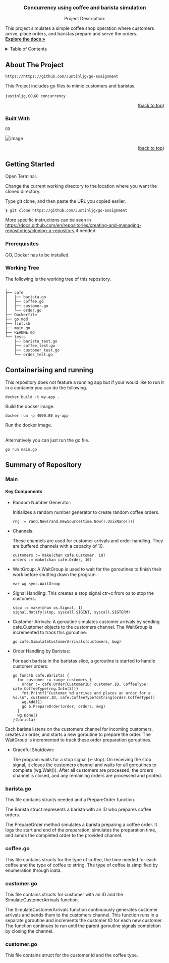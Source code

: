 <a name="readme-top"></a>
<h3 align="center">Concurrency using coffee and barista simulation</h3>

  <p align="center">
  Project Description:
  
  This project simulates a simple coffee shop operation where customers arrive, place orders, and baristas prepare and serve the orders. 
    <br />
    <a href="https://github.com/Justinljg/SupersetK8s/"><strong>Explore the docs »</strong></a>

</div>



<!-- TABLE OF CONTENTS -->
<details>
  <summary>Table of Contents</summary>
  <ol>
    <li>
      <a href="#about-the-project">About The Project</a>
      <ul>
        <li><a href="#built-with">Built With</a></li>
      </ul>
    </li>
    <li>
      <a href="#getting-started">Getting Started</a>
      <ul>
        <li><a href="#prerequisites">Prerequisites</a></li>
        <li><a href="#working-tree">Working Tree</a></li>
        <li><a href="#running-the-repository-&-testing">Running the repository & Testing</a></li>
      </ul>
    </li>
    <li>
      <a href="#summary-of-repository">Summary of Repository</a></li>
        <ul>
        <li><a href="#main">Main</a></li>
        <li><a href="#sqlc">SQLC</a></li>
        <li><a href="#routes">Routes</a></li>
        <li><a href="#handlers">Handlers</a></li>
      </ul>
  </ol>
</details>



<!-- ABOUT THE PROJECT -->
## About The Project

`https://https://github.com/Justinljg/go-assignment`

This Project includes go files to mimic customers and baristas.

`justinljg`, `GO`,`GO concurrency`

<p align="right">(<a href="#readme-top">back to top</a>)</p>



### Built With


`GO`


![image](https://github.com/user-attachments/assets/c2775a5d-dbfc-4b8b-8872-a99ffa11a9ce)


<p align="right">(<a href="#readme-top">back to top</a>)</p>



<!-- GETTING STARTED -->
## Getting Started

Open Terminal.

Change the current working directory to the location where you want the cloned directory.

Type git clone, and then paste the URL you copied earlier.

    $ git clone https://github.com/Justinljg/go-assignment

More specific instructions can be seen in https://docs.github.com/en/repositories/creating-and-managing-repositories/cloning-a-repository if needed.

### Prerequisites

GO, Docker has to be installed.

### Working Tree

The following is the working tree of this repository.

    .
    ├── cafe
    │   ├── barista.go
    │   ├── coffee.go
    │   ├── customer.go
    │   └── order.go
    ├── Dockerfile
    ├── go.mod
    ├── lint.sh
    ├── main.go
    ├── README.md
    └── tests
        ├── barista_test.go
        ├── coffee_test.go
        ├── customer_test.go
        └── order_test.go


<!-- USAGE EXAMPLES -->
## Containerising and running
This repository does not feature a running app but if your would like to run it in a container you can do the following. 

    docker build -t my-app .
Build the docker image.

    docker run -p 4000:80 my-app
Run the docker image.
<br></br>

Alternatively you can just run the go file.

    go run main.go
## Summary of Repository

### Main

<h4>Key Components</h4>

- Random Number Generator:

  Initializes a random number generator to create random coffee orders.
      
      rng := rand.New(rand.NewSource(time.Now().UnixNano()))
    
- Channels:

  These channels are used for customer arrivals and order handling. They are buffered channels with a capacity of 10.

      customers := make(chan cafe.Customer, 10)
      orders := make(chan cafe.Order, 10)

- WaitGroup:
  A WaitGroup is used to wait for the goroutines to finish their work before shutting down the program.

      var wg sync.WaitGroup

- Signal Handling:
  This creates a stop signal ctr+c from os to stop the customers.

      stop := make(chan os.Signal, 1)
      signal.Notify(stop, syscall.SIGINT, syscall.SIGTERM)

- Customer Arrivals:
  A goroutine simulates customer arrivals by sending cafe.Customer objects to the customers channel. The WaitGroup is incremented to track this goroutine.

      go cafe.SimulateCustomerArrivals(customers, &wg)

- Order Handling by Baristas:

  For each barista in the baristas slice, a goroutine is started to handle customer orders:

      go func(b cafe.Barista) {
        for customer := range customers {
          order := cafe.Order{CustomerID: customer.ID, CoffeeType: cafe.CoffeeType(rng.Intn(3))}
          fmt.Printf("Customer %d arrives and places an order for a %s.\n", customer.ID, cafe.CoffeeTypeToString(order.CoffeeType))
          wg.Add(1)
          go b.PrepareOrder(order, orders, &wg)
        }
        wg.Done()
      }(barista)

Each barista listens on the customers channel for incoming customers, creates an order, and starts a new goroutine to prepare the order. The WaitGroup is incremented to track these order preparation goroutines.

- Graceful Shutdown:

  The program waits for a stop signal (<-stop).
  On receiving the stop signal, it closes the customers channel and waits for all goroutines to complete (wg.Wait()).
  After all customers are processed, the orders channel is closed, and any remaining orders are processed and printed.

### barista.go
  This file contains structs needed and a PrepareOrder function.
  
  The Barista struct represents a barista with an ID who prepares coffee orders.
  
  The PrepareOrder method simulates a barista preparing a coffee order. It logs the start and end of the preparation, simulates the preparation time, and sends the completed order to the provided channel. 
        
### coffee.go
  This file contains structs for the type of coffee, the time needed for each coffee and the type of coffee to string. The type of coffee is simplified by enumeration through ioata.

### customer.go

  This file contains structs for customer with an ID and the SimulateCustomerArrivals function.
  
  The SimulateCustomerArrivals function continuously generates customer arrivals and sends them to the customers channel. This function runs in a separate goroutine and increments the customer ID for each new customer. The function continues to run until the parent goroutine signals completion by closing the channel.

### customer.go

  This file contains struct for the customer id and the coffee type.


